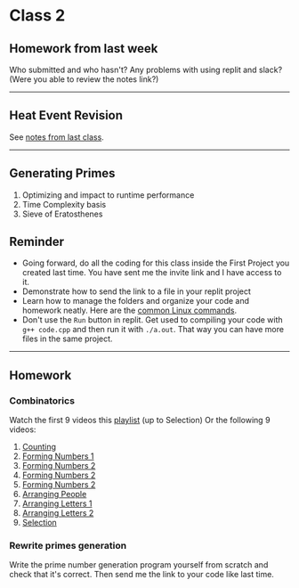 # Class 2
## Homework from last week
Who submitted and who hasn't? Any problems with using replit and slack? 
(Were you able to review the notes link?)

---

## Heat Event Revision
See [notes from last class](https://github.com/miyagi-sensei/twgss/blob/main/class1.md#heat-event-revision).

---

## Generating Primes
1. Optimizing and impact to runtime performance
2. Time Complexity basis
3. Sieve of Eratosthenes

## Reminder
- Going forward, do all the coding for this class inside the First Project you created last time. You have sent me the invite link and I have access to it.
- Demonstrate how to send the link to a file in your replit project
- Learn how to manage the folders and organize your code and homework neatly. Here are the [common Linux commands](https://github.com/miyagi-sensei/miyagi-academy/blob/master/README.md#common-linux-commands).
- Don't use the `Run` button in replit. Get used to compiling your code with `g++ code.cpp` and then run it with `./a.out`. That way you can have more files in the same project.

---

## Homework
### Combinatorics
Watch the first 9 videos this [playlist](https://www.youtube.com/playlist?list=PLmdFyQYShrjfPLdHQxuNWvh2ct666Na3z) (up to Selection)
Or the following 9 videos:
1. [Counting](https://youtu.be/0NAASclUm4k)
2. [Forming Numbers 1](https://youtu.be/XPPYYM6WCuE)
3. [Forming Numbers 2](https://youtu.be/W4eeXU_T53o)
4. [Forming Numbers 2](https://youtu.be/HwT32y5MQyo)
5. [Forming Numbers 2](https://youtu.be/2C4CVM5rgxQ)
6. [Arranging People](https://youtu.be/tBQhcP9Zr2E)
7. [Arranging Letters 1](https://youtu.be/htkFH0Fhk-M)
8. [Arranging Letters 2](https://youtu.be/jMx3SqBYuX0)
9. [Selection](https://youtu.be/h6xioUHONj0)

### Rewrite primes generation
Write the prime number generation program yourself from scratch and check that it's correct. Then send me the link to your code like last time.

